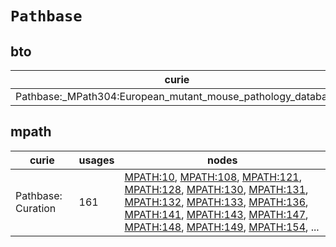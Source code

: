 # `Pathbase`

## bto

| curie                                                       |   usages | nodes                                             |
|-------------------------------------------------------------|----------|---------------------------------------------------|
| Pathbase:_MPath304:European_mutant_mouse_pathology_database |        1 | [BTO:0002939](https://bioregistry.io/BTO:0002939) |

## mpath

| curie              |   usages | nodes                                                                                                                                                                                                                                                                                                                                                                                                                                                                                                                                                                                                                                                                                                                              |
|--------------------|----------|------------------------------------------------------------------------------------------------------------------------------------------------------------------------------------------------------------------------------------------------------------------------------------------------------------------------------------------------------------------------------------------------------------------------------------------------------------------------------------------------------------------------------------------------------------------------------------------------------------------------------------------------------------------------------------------------------------------------------------|
| Pathbase: Curation |      161 | [MPATH:10](https://bioregistry.io/MPATH:10), [MPATH:108](https://bioregistry.io/MPATH:108), [MPATH:121](https://bioregistry.io/MPATH:121), [MPATH:128](https://bioregistry.io/MPATH:128), [MPATH:130](https://bioregistry.io/MPATH:130), [MPATH:131](https://bioregistry.io/MPATH:131), [MPATH:132](https://bioregistry.io/MPATH:132), [MPATH:133](https://bioregistry.io/MPATH:133), [MPATH:136](https://bioregistry.io/MPATH:136), [MPATH:141](https://bioregistry.io/MPATH:141), [MPATH:143](https://bioregistry.io/MPATH:143), [MPATH:147](https://bioregistry.io/MPATH:147), [MPATH:148](https://bioregistry.io/MPATH:148), [MPATH:149](https://bioregistry.io/MPATH:149), [MPATH:154](https://bioregistry.io/MPATH:154), ... |

